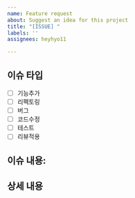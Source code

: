 ```yaml
---
name: Feature request
about: Suggest an idea for this project
title: "[ISSUE] "
labels: ''
assignees: heyhyo11

---
```


## 이슈 타입
<!--관련 없는 내용을 지워주세요-->
* [ ] 기능추가
* [ ] 리펙토링
* [ ] 버그
* [ ] 코드수정
* [ ] 테스트
* [ ] 리뷰적용

## 이슈 내용:
<!--이유에 대해 간단하게 요약해주세요-->
<!--만약 이슈타입이 버그라면 원인도 같이 적어주세요 -->

## 상세 내용
<!-- 이슈내용을 상세하게 적어주세요.-->
<!-- 이슈타입에 따라 Todo List, 서술등 자유롭게 적어주세요 -->
<!-- 1. [ ] Does your submission pass tests?
     2. [ ] Have you lint your code locally prior to submission? -->
<!-- 만약 버그라면 해결방안 등을 적어주세요. -->
